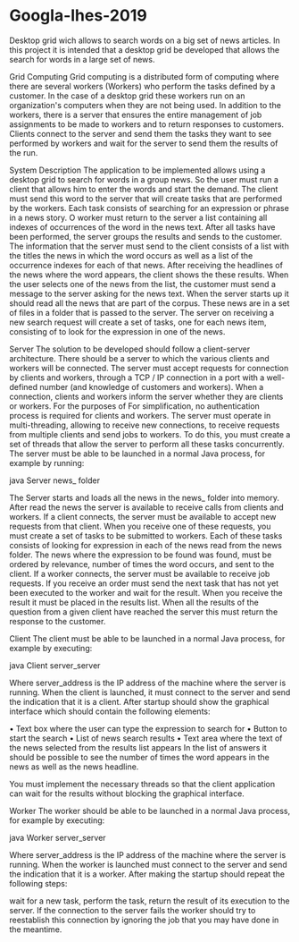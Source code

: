 # Googla-lhes-2019
Desktop grid wich allows to search words on a big set of news articles.
In this project it is intended that a desktop grid be developed that allows the search for words in a large set of news.

Grid Computing
Grid computing is a distributed form of computing where there are several workers (Workers) who perform the tasks defined by a customer. In the case of a desktop grid these workers run on an organization's computers when they are not being used. In addition to the workers, there is a server that ensures the entire management of job assignments to be made to workers and to return responses to customers. Clients connect to the server and send them the tasks they want to see performed by workers and wait for the server to send them the results of the run.

System Description
The application to be implemented allows using a desktop grid to search for words in a group news. So the user must run a client that allows him to enter the words and start the demand. The client must send this word to the server that will create tasks that are performed by the workers. Each task consists of searching for an expression or phrase in a news story. O worker must return to the server a list containing all indexes of occurrences of the word in the news text. After all tasks have been performed, the server groups the results and sends to the customer. The information that the server must send to the client consists of a list with the titles the news in which the word occurs as well as a list of the occurrence indexes for each of that news. After receiving the headlines of the news where the word appears, the client shows the these results. When the user selects one of the news from the list, the customer must send a message to the server asking for the news text. When the server starts up it should read all the news that are part of the corpus. These news are in a set of files in a folder that is passed to the server. The server on receiving a new search request will create a set of tasks, one for each news item, consisting of to look for the expression in one of the news.

Server
The solution to be developed should follow a client-server architecture. There should be a server to which the various clients and workers will be connected. The server must accept requests for connection by clients and workers, through a TCP / IP connection in a port with a well-defined number (and knowledge of customers and workers). When a connection, clients and workers inform the server whether they are clients or workers. For the purposes of For simplification, no authentication process is required for clients and workers. The server must operate in multi-threading, allowing to receive new connections, to receive requests from multiple clients and send jobs to workers. To do this, you must create a set of threads that allow the server to perform all these tasks concurrently. The server must be able to be launched in a normal Java process, for example by running:

java Server news_ folder

The Server starts and loads all the news in the news_ folder into memory. After read the news the server is available to receive calls from clients and workers. If a client connects, the server must be available to accept new requests from that client. When you receive one of these requests, you must create a set of tasks to be submitted to workers. Each of these tasks consists of looking for expression in each of the news read from the news folder. The news where the expression to be found was found, must be ordered by relevance, number of times the word occurs, and sent to the client. If a worker connects, the server must be available to receive job requests. If you receive an order must send the next task that has not yet been executed to the worker and wait for the result. When you receive the result it must be placed in the results list. When all the results of the question from a given client have reached the server this must return the response to the customer.

Client
The client must be able to be launched in a normal Java process, for example by executing:

java Client server_server

Where server_address is the IP address of the machine where the server is running. When the client is launched, it must connect to the server and send the indication that it is a client. After startup should show the graphical interface which should contain the following elements:

• Text box where the user can type the expression to search for
• Button to start the search
• List of news search results
• Text area where the text of the news selected from the results list appears
In the list of answers it should be possible to see the number of times the word appears in the news as well as the news headline.

You must implement the necessary threads so that the client application can wait for the results without blocking the graphical interface.

Worker
The worker should be able to be launched in a normal Java process, for example by executing:

java Worker server_server

Where server_address is the IP address of the machine where the server is running. When the worker is launched must connect to the server and send the indication that it is a worker. After making the startup should repeat the following steps:

wait for a new task,
perform the task,
return the result of its execution to the server.
If the connection to the server fails the worker should try to reestablish this connection by ignoring the job that you may have done in the meantime.
